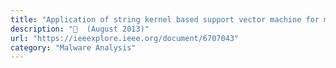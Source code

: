 ```yaml
---
title: "Application of string kernel based support vector machine for malware packer identification"
description: "📓  (August 2013)"
url: "https://ieeexplore.ieee.org/document/6707043"
category: "Malware Analysis"
---
```

